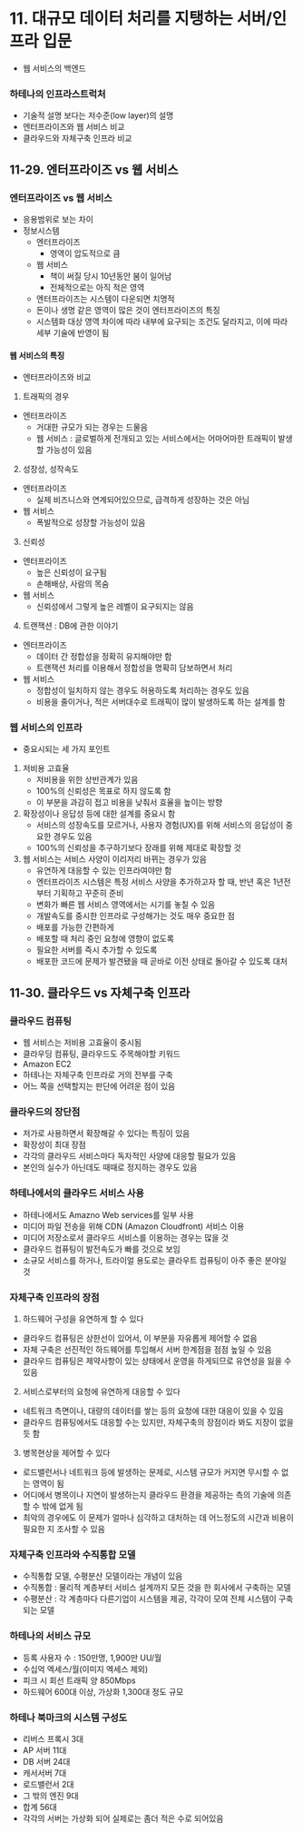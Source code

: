 # 11. 대규모 데이터 처리를 지탱하는 서버/인프라 입문
- 웹 서비스의 백엔드
### 하테나의 인프라스트럭처
- 기술적 설명 보다는 저수준(low layer)의 설명
- 엔터프라이즈와 웹 서비스 비교
- 클라우드와 자체구축 인프라 비교
## 11-29. 엔터프라이즈 vs 웹 서비스
### 엔터프라이즈 vs 웹 서비스
- 응용범위로 보는 차이
- 정보시스템
    - 엔터프라이즈
        - 영역이 압도적으로 큼
    - 웹 서비스
        - 책이 써질 당시 10년동안 붐이 일어남
        - 전체적으로는 아직 적은 영역
   - 엔터프라이즈는 시스템이 다운되면 치명적
   - 돈이나 생명 같은 영역이 많은 것이 엔터프라이즈의 특징
   - 시스템화 대상 영역 차이에 따라 내부에 요구되는 조건도 달라지고, 이에 따라 세부 기술에 반영이 됨
#### 웹 서비스의 특징
- 엔터프라이즈와 비교
1. 트래픽의 경우
- 엔터프라이즈
    - 거대한 규모가 되는 경우는 드물음
    - 웹 서비스 : 글로벌하게 전개되고 있는 서비스에서는 어마어마한 트래픽이 발생할 가능성이 있음
2. 성장성, 성작속도
- 엔터프라이즈
    - 실제 비즈니스와 연계되어있으므로, 급격하게 성장하는 것은 아님
- 웹 서비스
    - 폭발적으로 성장할 가능성이 있음
3. 신뢰성
- 엔터프라이즈
    - 높은 신뢰성이 요구됨
    - 손해배상, 사람의 목숨
- 웹 서비스
    - 신뢰성에서 그렇게 높은 레벨이 요구되지는 않음
4. 트랜잭션 : DB에 관한 이야기
- 엔터프라이즈
    - 데이터 간 정합성을 정확히 유지해야만 함
    - 트랜잭션 처리를 이용해서 정합성을 명확히 담보하면서 처리
- 웹 서비스
    - 정합성이 일치하지 않는 경우도 허용하도록 처리하는 경우도 있음
    - 비용을 줄이거나, 적은 서버대수로 트래픽이 많이 발생하도록 하는 설계를 함
### 웹 서비스의 인프라
- 중요시되는 세 가지 포인트
1. 저비용 고효율
    - 저비용을 위한 상반관계가 있음
    - 100%의 신뢰성은 목표로 하지 않도록 함
    - 이 부분을 과감히 접고 비용을 낮춰서 효율을 높이는 방향
2. 확장성이나 응답성 등에 대한 설계를 중요시 함
    - 서비스의 성장속도를 모르거나, 사용자 경험(UX)를 위해 서비스의 응답성이 중요한 경우도 있음
    - 100%의 신뢰성을 추구하기보다 장래를 위해 제대로 확장할 것
3. 웹 서비스는 서비스 사양이 이리저리 바뀌는 경우가 있음
    - 유연하게 대응할 수 있는 인프라여야만 함
    - 엔터프라이즈 시스템은 특정 서비스 사양을 추가하고자 할 때, 반년 혹은 1년전부터 기획하고 꾸준히 준비
    - 변화가 빠른 웹 서비스 영역에서는 시기를 놓칠 수 있음
    - 개발속도를 중시한 인프라로 구성해가는 것도 매우 중요한 점
    - 배포를 가능한 간편하게
    - 배포할 때 처리 중인 요청에 영향이 없도록
    - 필요한 서버를 즉시 추가할 수 있도록
    - 배포한 코드에 문제가 발견됐을 때 곧바로 이전 상태로 돌아갈 수 있도록 대처
## 11-30. 클라우드 vs 자체구축 인프라
### 클라우드 컴퓨팅
- 웹 서비스는 저비용 고효율이 중시됨
- 클라우딩 컴퓨팅, 클라우드도 주목해야할 키워드
- Amazon EC2
- 하테나는 자체구축 인프라로 거의 전부를 구축
- 어느 쪽을 선택할지는 판단에 어려운 점이 있음
### 클라우드의 장단점
- 저가로 사용하면서 확장해갈 수 있다는 특징이 있음
- 확장성이 최대 장점
- 각각의 클라우드 서비스마다 독자적인 사양에 대응할 필요가 있음
- 본인의 실수가 아닌데도 때때로 정지하는 경우도 있음
### 하테나에서의 클라우드 서비스 사용
- 하테나에서도 Amazno Web services를 일부 사용
- 미디어 파일 전송을 위해 CDN (Amazon Cloudfront) 서비스 이용
- 미디어 저장소로서 클라우드 서비스를 이용하는 경우는 많을 것
- 클라우드 컴퓨팅이 발전속도가 빠를 것으로 보임
- 소규모 서비스를 하거나, 트라이얼 용도로는 클라우트 컴퓨팅이 아주 좋은 분야일 것
### 자체구축 인프라의 장점
1. 하드웨어 구성을 유연하게 할 수 있다
- 클라우드 컴퓨팅은 상한선이 있어서, 이 부분을 자유롭게 제어할 수 없음
- 자체 구축은 선진적인 하드웨어를 투입해서 서버 한계점을 점점 높일 수 있음
- 클라우드 컴퓨팅은 제약사항이 있는 상태에서 운영을 하게되므로 유연성을 잃을 수 있음
2. 서비스로부터의 요청에 유연하게 대응할 수 있다
- 네트워크 측면이나, 대량의 데이터를 쌓는 등의 요청에 대한 대응이 있을 수 있음
- 클라우드 컴퓨팅에서도 대응할 수는 있지만, 자체구축의 장점이라 봐도 지장이 없을 듯 함
3. 병목현상을 제어할 수 있다
- 로드밸런서나 네트워크 등에 발생하는 문제로, 시스템 규모가 커지면 무시할 수 없는 영역이 됨
- 어디에서 병목이나 지연이 발생하는지 클라우드 환경을 제공하는 측의 기술에 의존할 수 밖에 없게 됨
- 최악의 경우에도 이 문제가 얼마나 심각하고 대처하는 데 어느정도의 시간과 비용이 필요한 지 조사할 수 있음
### 자체구축 인프라와 수직통합 모델
- 수직통합 모델, 수평분산 모델이라는 개념이 있음
- 수직통합 : 물리적 계층부터 서비스 설계까지 모든 것을 한 회사에서 구축하는 모델
- 수평분산 : 각 계층마다 다른기업이 시스템을 제공, 각각이 모여 전체 시스템이 구축되는 모델
### 하테나의 서비스 규모
- 등록 사용자 수 : 150만명, 1,900만 UU/월
- 수십억 엑세스/월(이미지 엑세스 제외)
- 피크 시 회선 트래픽 양 850Mbps
- 하드웨어 600대 이상, 가상화 1,300대 정도 규모
### 하테나 북마크의 시스템 구성도
- 리버스 프록시 3대
- AP 서버 11대
- DB 서버 24대
- 캐서서버 7대
- 로드밸런서 2대
- 그 밖의 엔진 9대
- 합계 56대
- 각각의 서버는 가상화 되어 실제로는 좀더 적은 수로 되어있음
